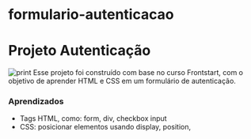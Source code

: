 # formulario-autenticacao
# Projeto Autenticação
![print](https://user-images.githubusercontent.com/78989471/169918941-0be9cb66-d149-4dc1-a136-b9783d2e9585.png)
Esse projeto foi construído com base no curso Frontstart, com o objetivo de aprender HTML e CSS em um formulário de autenticação.
### Aprendizados
- Tags HTML, como: form, div, checkbox input
- CSS: posicionar elementos usando display, position, 
